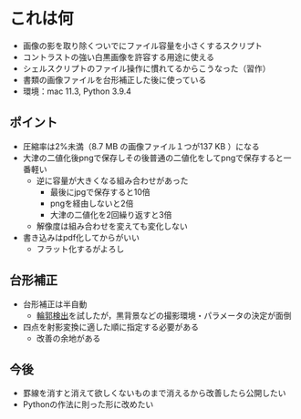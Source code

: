 # これは何

- 画像の影を取り除くついでにファイル容量を小さくするスクリプト
- コントラストの強い白黒画像を許容する用途に使える
- シェルスクリプトのファイル操作に慣れてるからこうなった（習作）
- 書類の画像ファイルを台形補正した後に使っている
- 環境：mac 11.3, Python 3.9.4

## ポイント

- 圧縮率は2%未満（8.7 MB の画像ファイル１つが137 KB ）になる
- 大津の二値化後pngで保存しその後普通の二値化をしてpngで保存すると一番軽い
  - 逆に容量が大きくなる組み合わせがあった
    - 最後にjpgで保存すると10倍
    - pngを経由しないと2倍
    - 大津の二値化を2回繰り返すと3倍
  - 解像度は組み合わせを変えても変化しない
- 書き込みはpdf化してからがいい
  - フラット化するがよろし

## 台形補正

- 台形補正は半自動
  - [輪郭検出](https://qiita.com/tyaunuakkia/items/3ff24ee7c5cc2eda3b37)を試したが，黒背景などの撮影環境・パラメータの決定が面倒
- 四点を射影変換に適した順に指定する必要がある
  - 改善の余地がある

## 今後

- 罫線を消すと消えて欲しくないものまで消えるから改善したら公開したい
- Pythonの作法に則った形に改めたい
